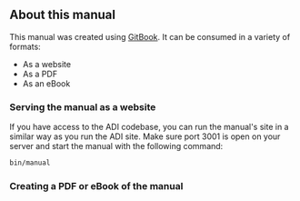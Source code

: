 ## About this manual

This manual was created using [GitBook](https://toolchain.gitbook.com). It can be consumed in a variety of formats:

* As a website
* As a PDF
* As an eBook

### Serving the manual as a website

If you have access to the ADI codebase, you can run the manual's site in a similar way as you run the ADI site. Make sure port 3001 is open on your server and start the manual with the following command:

```bash
bin/manual
```

### Creating a PDF or eBook of the manual